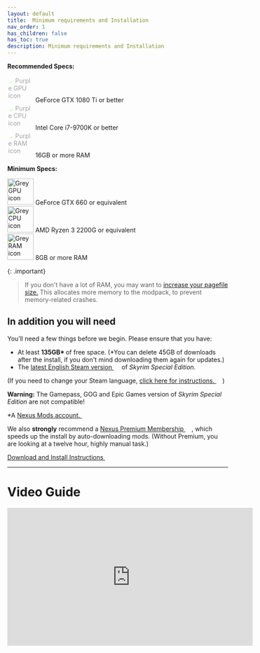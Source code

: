 ```yaml
---
layout: default
title:  Minimum requirements and Installation
nav_order: 1
has_children: false
has_toc: true
description: Minimum requirements and Installation
---
```


<div class="minimum-specs">
	<div class="specs">
		<p class="section"><strong>Recommended Specs:</strong></p>
		<div class="component">
			<img src="https://uploads-ssl.webflow.com/619450a087513368f47876f8/61c014948752dd058f207c8a_gpu_purple.svg" loading="lazy" alt="Purple GPU icon" width="60" style="filter: contrast(45%) brightness(200%);"> <span> GeForce GTX 1080 Ti or better</span>
		</div>
		<div class="component">
			<img src="https://uploads-ssl.webflow.com/619450a087513368f47876f8/61c01494b4e7123538f73c9e_cpu_purple.svg" loading="lazy" alt="Purple CPU icon" width="60" style="filter: contrast(45%) brightness(200%);"> <span> Intel Core i7-9700K or better</span>
		</div>
		<div class="component">
			<img src="https://uploads-ssl.webflow.com/619450a087513368f47876f8/61c014940248ef28abf69c8f_ram_purple.svg" loading="lazy" alt="Purple RAM icon" width="60" style="filter: contrast(45%) brightness(200%);"> <span> 16GB or more RAM</span>
		</div>
	</div>
	<div class="specs">
		<p class="section"><strong>Minimum Specs:</strong></p>
		<div class="component">
			<img src="https://uploads-ssl.webflow.com/619450a087513368f47876f8/61c0170758ac7f75119b40ca_gpu_gray.svg" loading="lazy" alt="Grey GPU icon" width="60">
			<span> GeForce GTX 660 or equivalent</span>
		</div>
		<div class="component">
			<img src="https://uploads-ssl.webflow.com/619450a087513368f47876f8/61c01707ce98a3d2c755499f_cpu_gray.svg" loading="lazy" alt="Grey CPU icon" width="60">
			<span> AMD Ryzen 3 2200G or equivalent</span>
		</div>
		<div class="component">
			<img src="https://uploads-ssl.webflow.com/619450a087513368f47876f8/61c0170758ac7ffc499b40cb_ram_gray.svg" loading="lazy" alt="Grey RAM icon" width="60">
			<span> 8GB or more RAM</span>
		</div>
	</div>
</div>

{: .important}
>If you don't have a lot of RAM, you may want to [increase your pagefile size.](/02BeginnersGuide/2-RecommendedReading/1-BeforeYouBegin/#page-files)
> This allocates more memory to the modpack, to prevent memory-related crashes.

## In addition you will need 

You’ll need a few things before we begin. Please ensure that you have:

* At least <strong>135GB* </strong>of free space. (*You can delete 45GB of downloads after the install, if you don't mind downloading them again for updates.)
* The <a href="https://store.steampowered.com/app/489830/The_Elder_Scrolls_V_Skyrim_Special_Edition/" target="_blank" rel="noopener noreferrer">latest English Steam version <svg viewBox="0 0 24 24" aria-labelledby="svg-external-link-title" width="1em" height="1em"><use xlink:href="#svg-external-link"></use></svg></a> of <em>Skyrim Special Edition.</em>
 
(If you need to change your Steam language, <a href="https://imgur.com/PwCNDF5" target="_blank" rel="noopener noreferrer">click here for instructions. <svg viewBox="0 0 24 24" aria-labelledby="svg-external-link-title" width="1em" height="1em"><use xlink:href="#svg-external-link"></use></svg></a>)

<strong class="bold-text">Warning:</strong> The Gamepass, GOG and Epic Games version of <em>Skyrim Special Edition </em>are not compatible!

*A <a href="https://users.nexusmods.com/register" target="_blank" rel="noopener noreferrer">Nexus Mods account. <svg viewBox="0 0 24 24" aria-labelledby="svg-external-link-title" width="1em" height="1em"><use xlink:href="#svg-external-link"></use></svg></a>

We also **strongly** recommend a <a href="https://users.nexusmods.com/account/billing" target="_blank" rel="noopener noreferrer">Nexus Premium Membership <svg viewBox="0 0 24 24" aria-labelledby="svg-external-link-title" width="1em" height="1em"><use xlink:href="#svg-external-link"></use></svg></a>, which speeds up the install by auto-downloading mods. (Without Premium, you are looking at a twelve hour, highly manual task.)

<a class="btn btn-pink" href="https://www.wildlandermod.com/download" target="_blank" rel="noopener noreferrer">Download and Install Instructions <svg viewBox="0 0 24 24" aria-labelledby="svg-external-link-title" width="1em" height="1em"><use xlink:href="#svg-external-link"></use></svg></a>

----

# Video Guide


<iframe  class="yt-embed" width="560" height="315" src="https://www.youtube.com/embed/UNBQt9ViiWI" title="YouTube video player" frameborder="0" allow="accelerometer; autoplay; clipboard-write; encrypted-media; gyroscope; picture-in-picture; web-share" allowfullscreen></iframe>




